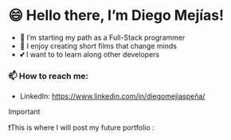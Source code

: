 #  😄  Hello there, I’m Diego Mejías! 
- 🐤 I’m starting my path as a Full-Stack programmer
- 🎥 I enjoy creating short films that change minds 
- 💕 I want to to learn along other developers
### 📫 How to reach me:
- LinkedIn: https://www.linkedin.com/in/diegomejiaspeña/

>[!IMPORTANT]
> ❗This is where I will post my future portfolio : 
